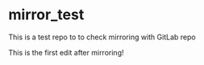 # mirror_test
This is a test repo to to check mirroring with GitLab repo

This is the first edit after mirroring!
